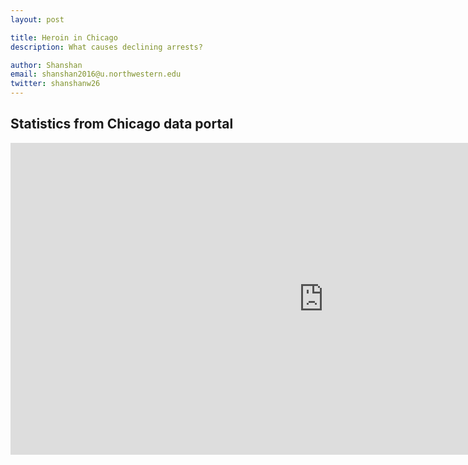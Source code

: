 ```yaml
---
layout: post

title: Heroin in Chicago 
description: What causes declining arrests?

author: Shanshan
email: shanshan2016@u.northwestern.edu
twitter: shanshanw26
---
```


## Statistics from Chicago data portal

<iframe width="1002" height="499.3041666666667" seamless frameborder="0" scrolling="no" src="https://docs.google.com/spreadsheets/d/1538B4R9Y87ScfxQcSsZ0aoRk5Un4Gf9LCzgO9oBdJcM/pubchart?oid=366702413&amp;format=interactive"></iframe>




